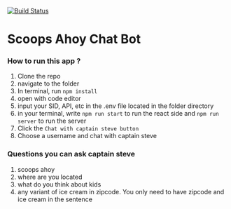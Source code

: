 
[![Build Status](https://travis-ci.com/skeiromar/ScoopsAhoy-ChatBot.svg?branch=master)](https://travis-ci.com/skeiromar/ScoopsAhoy-ChatBot)

# Scoops Ahoy Chat Bot

### How to run this app ? 

  1. Clone the repo
  2. navigate to the folder
  3. In terminal, run `npm install`
  4. open with code editor
  5. input your SID, API, etc in the .env file located in the folder directory
  6. in your terminal, write `npm run start` to run the react side and `npm run server` to run the server
  7. Click the `Chat with captain steve button`
  8. Choose a username and chat with captain steve


### Questions you can ask captain steve

  1. scoops ahoy
  2. where are you located
  3. what do you think about kids 
  4. any variant of ice cream in zipcode. You only need to have zipcode and ice cream in the sentence 


